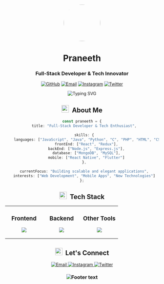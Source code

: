<div align="center">
  <img src="https://avatars.githubusercontent.com/u/yourusername?v=4" width="120" height="120" style="border-radius:50%" />
  
  # Praneeth
  ### Full-Stack Developer & Tech Innovator
  
  <p align="center">
    <a href="https://github.com/yourusername"><img src="https://img.shields.io/badge/-GitHub-181717?style=flat-square&logo=github&logoColor=white" alt="GitHub"></a>
    <a href="mailto:your.email@example.com"><img src="https://img.shields.io/badge/-Email-000000?style=flat-square&logo=gmail&logoColor=36BCF7" alt="Email"></a>
    <a href="https://www.instagram.com/yourusername"><img src="https://img.shields.io/badge/-Instagram-000000?style=flat-square&logo=instagram&logoColor=E4405F" alt="Instagram"></a>
    <a href="https://twitter.com/yourusername"><img src="https://img.shields.io/badge/-Twitter-000000?style=flat-square&logo=twitter&logoColor=1DA1F2" alt="Twitter"></a>
  </p>

  <img src="https://readme-typing-svg.herokuapp.com?font=JetBrains+Mono&weight=600&size=22&pause=1000&color=36BCF7&center=true&vCenter=true&width=600&lines=Building+digital+experiences;Turning+ideas+into+code;Always+learning%2C+always+evolving" alt="Typing SVG" />
</div>

<!-- About Me Section -->
<h2 align="center">
  <img src="https://media.giphy.com/media/UoLt6Tm8wlSnWGfSFs/giphy.gif" width="24">&nbsp; 
  About Me
</h2>

<div align="center">
  
```typescript
const praneeth = {
  title: "Full-Stack Developer & Tech Enthusiast",
  
  skills: {
    languages: ["JavaScript", "Java", "Python", "C", "PHP", "HTML", "CSS"],
    frontEnd: ["React", "Redux"],
    backEnd: ["Node.js", "Express.js"],
    database: ["MongoDB", "MySQL"],
    mobile: ["React Native", "Flutter"]
  },
  
  currentFocus: "Building scalable and elegant applications",
  interests: ["Web Development", "Mobile Apps", "New Technologies"]
};
```
</div>

<!-- Tech Stack Section -->
<h2 align="center">
  <img src="https://media.giphy.com/media/QssGEmpkyEOhBCb7e1/giphy.gif" width="24">&nbsp; 
  Tech Stack
</h2>

<div align="center">
  <table>
    <tr>
      <td valign="top" width="33%">
        <h3 align="center">Frontend</h3>
        <p align="center">
          <img src="https://skillicons.dev/icons?i=js,html,css,react&theme=dark&perline=2" />
        </p>
      </td>
      <td valign="top" width="33%">
        <h3 align="center">Backend</h3>
        <p align="center">
          <img src="https://skillicons.dev/icons?i=nodejs,express,php,java,python&theme=dark&perline=2" />
        </p>
      </td>
      <td valign="top" width="33%">
        <h3 align="center">Other Tools</h3>
        <p align="center">
          <img src="https://skillicons.dev/icons?i=mongodb,mysql,flutter,git&theme=dark&perline=2" />
        </p>
      </td>
    </tr>
  </table>
</div>

<!-- Get in Touch Section -->
<h2 align="center">
  <img src="https://media.giphy.com/media/LnQjpWaON8nhr21vNW/giphy.gif" width="24">&nbsp; 
  Let's Connect
</h2>

<p align="center">
  <a href="mailto:your.email@example.com">
    <img src="https://img.shields.io/badge/-Email-000?style=for-the-badge&logo=gmail&logoColor=36BCF7" alt="Email" />
  </a>
  <a href="https://www.instagram.com/yourusername/">
    <img src="https://img.shields.io/badge/-Instagram-000?style=for-the-badge&logo=instagram&logoColor=E4405F" alt="Instagram" />
  </a>
  <a href="https://twitter.com/yourusername">
    <img src="https://img.shields.io/badge/-Twitter-000?style=for-the-badge&logo=twitter&logoColor=1DA1F2" alt="Twitter" />
  </a>
</p>

<div align="center">
  <h3>
    <img src="https://readme-typing-svg.herokuapp.com?font=JetBrains+Mono&size=22&pause=1000&color=36BCF7&center=true&vCenter=true&width=600&lines=✨+Let's+build+something+amazing+together!+✨" alt="Footer text" />
  </h3>
</div>
